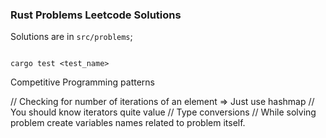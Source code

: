 ### Rust Problems Leetcode Solutions

Solutions are in `src/problems`;

```

cargo test <test_name>

```

Competitive Programming patterns

// Checking for number of iterations of an element  => Just use hashmap
// You should know iterators quite value
// Type conversions
// While solving problem create variables names related to problem itself.